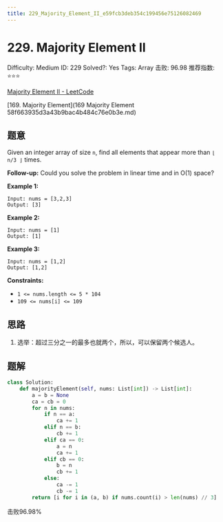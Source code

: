 ```yaml
---
title: 229_Majority_Element_II_e59fcb3deb354c199456e75126082469
---
```


# 229. Majority Element II

Difficulty: Medium
ID: 229
Solved?: Yes
Tags: Array
击败: 96.98
推荐指数: ⭐⭐⭐

[Majority Element II - LeetCode](https://leetcode.com/problems/majority-element-ii/)

[169. Majority Element](169 Majority Element 58f663935d3a43b9bac4b484c76e0b3e.md) 

## 题意

Given an integer array of size `n`, find all elements that appear more than `⌊ n/3 ⌋` times.

**Follow-up:** Could you solve the problem in linear time and in O(1) space?

**Example 1:**

```
Input: nums = [3,2,3]
Output: [3]

```

**Example 2:**

```
Input: nums = [1]
Output: [1]

```

**Example 3:**

```
Input: nums = [1,2]
Output: [1,2]

```

**Constraints:**

- `1 <= nums.length <= 5 * 104`
- `109 <= nums[i] <= 109`

## 思路

1. 选举：超过三分之一的最多也就两个，所以，可以保留两个候选人。

## 题解

```python
class Solution:
    def majorityElement(self, nums: List[int]) -> List[int]:
        a = b = None
        ca = cb = 0
        for n in nums:
            if n == a:
                ca += 1
            elif n == b:
                cb += 1
            elif ca == 0:
                a = n
                ca += 1
            elif cb == 0:
                b = n
                cb += 1
            else:
                ca -= 1
                cb -= 1
        return [i for i in (a, b) if nums.count(i) > len(nums) // 3]
```

击败96.98%
